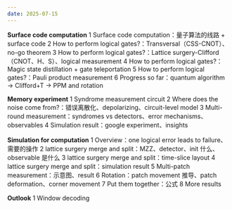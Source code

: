 ```yaml
---
date: 2025-07-15
---
```

**Surface code computation**
1 Surface code computation：量子算法的线路 + surface code
2 How to perform logical gates?：Transversal（CSS-CNOT）、no-go theorem
3 How to perform logical gates?：Lattice surgery-Clifford（CNOT、H、S）、logical measurement
4 How to perform logical gates?：Magic state distillation + gate teleportation
5 How to perform logical gates?：Pauli product measurement
6 Progress so far：quantum algorithm -> Clifford+T -> PPM and rotation

**Memory experiment**
1 Syndrome measurement circuit
2 Where does the noise come from?：错误离散化、depolarizing、circuit-level model
3 Multi-round measurement：syndromes vs detectors、error mechanisms、observables
4 Simulation result：google experiment、insights

**Simulation for computation**
1 Overview：one logical error leads to failure、需要的操作
2 lattice surgery merge and split：MZZ、detector、init 什么、observable 是什么
3 lattice surgery merge and split：time-slice layout
4 lattice surgery merge and split：simulation result
5 Multi-patch measurement：示意图、result
6 Rotation：patch movement 推导、patch deformation、corner movement
7 Put them together：公式
8 More results

**Outlook**
1 Window decoding
